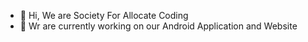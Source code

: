 - 👋 Hi, We are Society For Allocate Coding
- 🌱 Wr are currently working on our Android Application and Website



<!---
sac-verse/sac-verse is a ✨ special ✨ repository because its `README.md` (this file) appears on your GitHub profile.
You can click the Preview link to take a look at your changes.
--->
